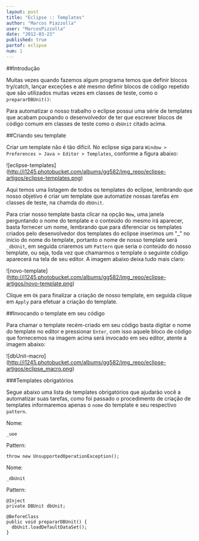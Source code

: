 ```yaml
---
layout: post
title: "Eclipse :: Templates"
author: "Marcos Piazzolla"
user: "MarcosPizzolla"
date: "2012-03-23"
published: true
partof: eclipse
num: 1
---
```


##Introdução

Muitas vezes quando fazemos algum programa temos que definir blocos try/catch, lançar exceções e até 
mesmo definir blocos de código repetido que são utilizados muitas vezes em classes de teste, como o 
`prepararDBUnit()`:

Para automatizar o nosso trabalho o eclipse possui uma série de templates que acabam poupando o 
desenvolvedor de ter que escrever blocos de código comum em classes de teste como o `dbUnit` 
citado acima.

##Criando seu template

Criar um template não é tão difícil. No eclipse siga para `Window > Preferences > Java > Editor > Templates`,
conforme a figura abaixo:

![eclipse-templates] (http://i1245.photobucket.com/albums/gg582/img_repo/eclipse-artigos/eclipse-templates.png)

Aqui temos uma listagem de todos os templates do eclipse, lembrando que nosso objetivo é criar
um template que automatize nossas tarefas em classes de teste, na chamda do `dbUnit`.

Para criar nosso template basta clicar na opção `New`, uma janela perguntando o nome do template e o conteúdo
do mesmo irá aparecer, basta fornecer um nome, lembrando que para diferenciar os templates criados pelo desenvolvedor
dos templates do eclipse inserimos um "_" no início do nome do template, portanto o nome de nosso template será
`_dbUnit`, em seguida criaremos um `Pattern` que seria o conteúdo do nosso template, ou seja, toda vez que chamarmos
o template o seguinte código aparecerá na tela de seu editor. A imagem abaixo deixa tudo mais claro: 

![novo-template] (http://i1245.photobucket.com/albums/gg582/img_repo/eclipse-artigos/novo-template.png)

Clique em `Ok` para finalizar a criação de nosso template, em seguida clique em `Apply` para efetuar
a criação do template.

##Invocando o template em seu código

Para chamar o template recém-criado em seu código basta digitar o nome do template no editor e pressionar
`Enter`, com isso aquele bloco de código que fornecemos na imagem acima será invocado em seu editor,
atente a imagem abaixo:

![dbUnit-macro] (http://i1245.photobucket.com/albums/gg582/img_repo/eclipse-artigos/eclipse_macro.png)

###Templates obrigatórios

Segue abaixo uma lista de templates obrigatórios que ajudarão você a automatizar suas tarefas, como foi passado
o procedimento de criação de templates informaremos apenas o `nome` do template e seu respectivo `pattern`. 

Nome:

    _uoe

Pattern:

    throw new UnsupportedOperationException();

Nome: 

    _dbUnit

Pattern:

    @Inject
    private DBUnit dbUnit;

    @BeforeClass
    public void prepararDBUnit() {
      dbUnit.loadDefaultDataSet();
    }
